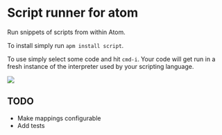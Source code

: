 # Script runner for atom

Run snippets of scripts from within Atom.

To install simply run `apm install script`.

To use simply select some code and hit `cmd-i`. Your code will get run in
a fresh instance of the interpreter used by your scripting language.

![](https://f.cloud.github.com/assets/836375/2300807/e6d04a3c-a109-11e3-93e2-94d86965546d.gif)


## TODO

* Make mappings configurable
* Add tests

